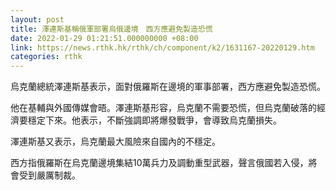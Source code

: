 ```yaml
---
layout: post
title: 澤連斯基稱俄軍部署烏俄邊境　西方應避免製造恐慌
date: 2022-01-29 01:21:51.000000000 +08:00
link: https://news.rthk.hk/rthk/ch/component/k2/1631167-20220129.htm
categories: rthk
---
```


烏克蘭總統澤連斯基表示，面對俄羅斯在邊境的軍事部署，西方應避免製造恐慌。

他在基輔與外國傳媒會晤。澤連斯基形容，烏克蘭不需要恐慌，但烏克蘭破落的經濟要穩定下來。他表示，不斷強調即將爆發戰爭，會導致烏克蘭損失。

澤連斯基又表示，烏克蘭最大風險來自國內的不穩定。

西方指俄羅斯在烏克蘭邊境集結10萬兵力及調動重型武器，聲言俄國若入侵，將會受到嚴厲制裁。
